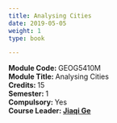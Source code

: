 ```yaml
---
title: Analysing Cities
date: 2019-05-05
weight: 1
type: book

---
```


<b> Module Code: </b> GEOG5410M <br>
<b> Module Title: </b> Analysing Cities <br>
<b> Credits: </b> 15 <br> 
<b> Semester: </b> 1 <br> 
<b> Compulsory: </b> Yes <br>
<b> Course Leader: <b/> <a href="https://environment.leeds.ac.uk/geography/staff/2702/jiaqi-ge" target="_blank">Jiaqi Ge </a> <br>
  

